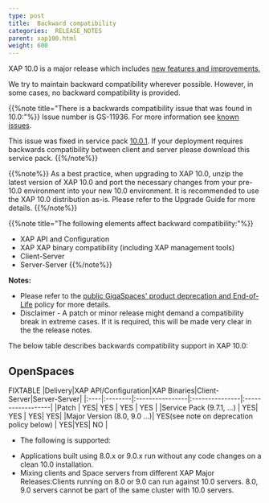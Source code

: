 ```yaml
---
type: post
title:  Backward compatibility
categories:  RELEASE_NOTES
parent: xap100.html
weight: 600
---
```




XAP 10.0 is a major release which includes [new features and improvements.](./xap100whats-new.html)

We try to maintain backward compatibility wherever possible. However, in some cases, no backward compatibility is provided.

{{%note title="There is a backwards compatibility issue that was found in 10.0:"%}}
Issue number is GS-11936. For more information see [known issues](./100known-issues.html).

This issue was fixed in service pack [10.0.1](http://www.gigaspaces.com/xap-download).
If your deployment requires backwards compatibility between client and server please download this service pack.
{{%/note%}}

{{%note%}}
As a best practice, when upgrading to XAP 10.0, unzip the latest version of XAP 10.0 and port the necessary changes from your pre-10.0 environment into your new 10.0 environment. It is recommended to use the XAP 10.0 distribution as-is. Please refer to the  Upgrade Guide for more details.
{{%/note%}}


{{%note title="The following elements affect backward compatibility:"%}}

- XAP API and Configuration
- XAP XAP binary compatibility (including XAP management tools)
- Client-Server
- Server-Server
{{%/note%}}

**Notes:**

- Please refer to the  [public GigaSpaces' product deprecation and End-of-Life](http://www.gigaspaces.com/EOL) policy for more details.
- Disclaimer - A patch or minor release might demand a compatibility break in extreme cases. If it is required, this will be made very clear in the the release notes.


The below table describes backwards compatibility support in XAP 10.0:

## OpenSpaces

FIXTABLE
|Delivery|XAP API/Configuration|XAP Binaries|Client-Server|Server-Server|
|:----|:--------|:----------------|:---------------|:------------------|
|Patch  | YES| YES |   YES   |  YES |
|Service Pack (9.7.1, ...) | YES| YES | YES|   YES|
|Major Version (8.0, 9.0 ...)| YES(see note on deprecation policy below) | YES|YES| NO     |

* The following is supported:

- Applications built using 8.0.x or 9.0.x run without any code changes on a clean 10.0 installation.
- Mixing clients and Space servers from different XAP Major Releases:Clients running on 8.0 or 9.0 can run against 10.0 servers. 8.0, 9.0 servers cannot be part of the same cluster with 10.0 servers.




